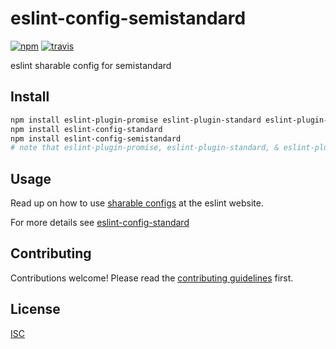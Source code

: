 # eslint-config-semistandard

[![npm][npm-image]][npm-url]
[![travis][travis-image]][travis-url]

[npm-image]: https://img.shields.io/npm/v/eslint-config-semistandard.svg?style=flat-square
[npm-url]: https://www.npmjs.com/package/eslint-config-semistandard
[travis-image]: https://img.shields.io/travis/Flet/eslint-config-semistandard.svg?style=flat-square
[travis-url]: https://travis-ci.org/Flet/eslint-config-semistandard

eslint sharable config for semistandard

## Install

```bash
npm install eslint-plugin-promise eslint-plugin-standard eslint-plugin-react
npm install eslint-config-standard
npm install eslint-config-semistandard
# note that eslint-plugin-promise, eslint-plugin-standard, & eslint-plugin-react are required peer dependencies
```

## Usage

Read up on how to use [sharable configs](http://eslint.org/docs/developer-guide/shareable-configs) at the eslint website.

For more details see [eslint-config-standard](https://github.com/feross/eslint-config-standard)

## Contributing

Contributions welcome! Please read the [contributing guidelines](CONTRIBUTING.md) first.

## License

[ISC](LICENSE.md)
